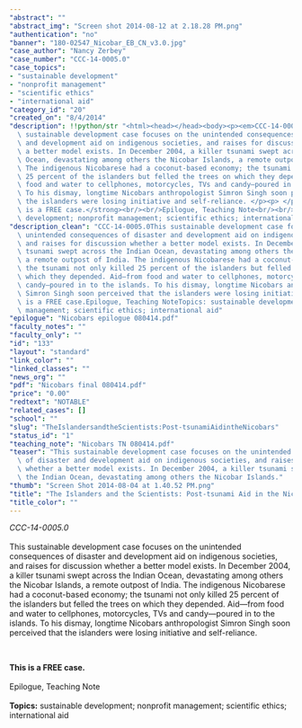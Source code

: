 ```yaml
---
"abstract": ""
"abstract_img": "Screen shot 2014-08-12 at 2.18.28 PM.png"
"authentication": "no"
"banner": "180-02547_Nicobar_EB_CN_v3.0.jpg"
"case_author": "Nancy Zerbey"
"case_number": "CCC-14-0005.0"
"case_topics":
- "sustainable development"
- "nonprofit management"
- "scientific ethics"
- "international aid"
"category_id": "20"
"created_on": "8/4/2014"
"description": !!python/str "<html><head></head><body><p><em>CCC-14-0005.0</em><br/><br/>This\
  \ sustainable development case focuses on the unintended consequences of disaster\
  \ and development aid on indigenous societies, and raises for discussion whether\
  \ a better model exists. In December 2004, a killer tsunami swept across the Indian\
  \ Ocean, devastating among others the Nicobar Islands, a remote outpost of India.\
  \ The indigenous Nicobarese had a coconut-based economy; the tsunami not only killed\
  \ 25 percent of the islanders but felled the trees on which they depended. Aid—from\
  \ food and water to cellphones, motorcycles, TVs and candy—poured in to the islands.\
  \ To his dismay, longtime Nicobars anthropologist Simron Singh soon perceived that\
  \ the islanders were losing initiative and self-reliance. </p><p> </p><p><strong>This\
  \ is a FREE case.</strong><br/><br/>Epilogue, Teaching Note<br/><br/><strong>Topics:</strong> sustainable\
  \ development; nonprofit management; scientific ethics; international aid</p></body></html>"
"description_clean": "CCC-14-0005.0This sustainable development case focuses on the\
  \ unintended consequences of disaster and development aid on indigenous societies,\
  \ and raises for discussion whether a better model exists. In December 2004, a killer\
  \ tsunami swept across the Indian Ocean, devastating among others the Nicobar Islands,\
  \ a remote outpost of India. The indigenous Nicobarese had a coconut-based economy;\
  \ the tsunami not only killed 25 percent of the islanders but felled the trees on\
  \ which they depended. Aid—from food and water to cellphones, motorcycles, TVs and\
  \ candy—poured in to the islands. To his dismay, longtime Nicobars anthropologist\
  \ Simron Singh soon perceived that the islanders were losing initiative and self-reliance.  This\
  \ is a FREE case.Epilogue, Teaching NoteTopics: sustainable development; nonprofit\
  \ management; scientific ethics; international aid"
"epilogue": "Nicobars epilogue 080414.pdf"
"faculty_notes": ""
"faculty_only": ""
"id": "133"
"layout": "standard"
"link_color": ""
"linked_classes": ""
"news_org": ""
"pdf": "Nicobars final 080414.pdf"
"price": "0.00"
"redtext": "NOTABLE"
"related_cases": []
"school": ""
"slug": "TheIslandersandtheScientists:Post-tsunamiAidintheNicobars"
"status_id": "1"
"teaching_note": "Nicobars TN 080414.pdf"
"teaser": "This sustainable development case focuses on the unintended consequences\
  \ of disaster and development aid on indigenous societies, and raises for discussion\
  \ whether a better model exists. In December 2004, a killer tsunami swept across\
  \ the Indian Ocean, devastating among others the Nicobar Islands."
"thumb": "Screen Shot 2014-08-04 at 1.40.52 PM.png"
"title": "The Islanders and the Scientists: Post-tsunami Aid in the Nicobars"
"title_color": ""
---
```

<html><head></head><body><p><em>CCC-14-0005.0</em><br/><br/>This sustainable development case focuses on the unintended consequences of disaster and development aid on indigenous societies, and raises for discussion whether a better model exists. In December 2004, a killer tsunami swept across the Indian Ocean, devastating among others the Nicobar Islands, a remote outpost of India. The indigenous Nicobarese had a coconut-based economy; the tsunami not only killed 25 percent of the islanders but felled the trees on which they depended. Aid—from food and water to cellphones, motorcycles, TVs and candy—poured in to the islands. To his dismay, longtime Nicobars anthropologist Simron Singh soon perceived that the islanders were losing initiative and self-reliance. </p><p> </p><p><strong>This is a FREE case.</strong><br/><br/>Epilogue, Teaching Note<br/><br/><strong>Topics:</strong> sustainable development; nonprofit management; scientific ethics; international aid</p></body></html>

